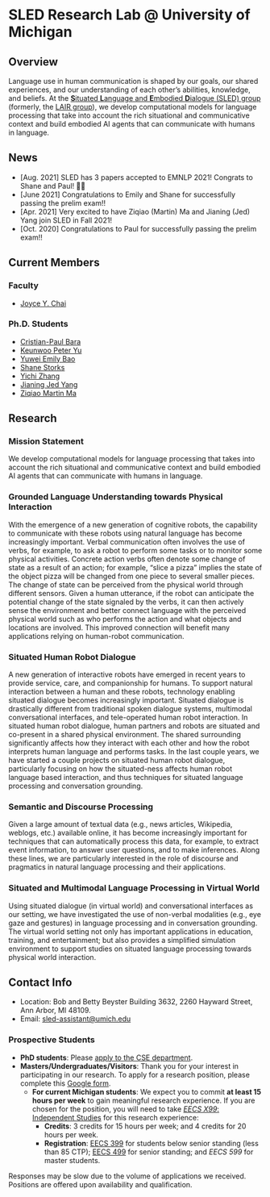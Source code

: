 # SLED Research Lab @ University of Michigan

## Overview
Language use in human communication is shaped by our goals, our shared experiences, and our understanding of each other’s abilities, knowledge, and beliefs. At the [**S**ituated **L**anguage and **E**mbodied **D**ialogue (SLED) group](https://sled.eecs.umich.edu/) (formerly, the [LAIR group](http://lair.cse.msu.edu/)), we develop computational models for language processing that take into account the rich situational and communicative context and build embodied AI agents that can communicate with humans in language.

## News
- [Aug. 2021] SLED has 3 papers accepted to EMNLP 2021! Congrats to Shane and Paul! 🙌🙌
- [June 2021] Congratulations to Emily and Shane for successfully passing the prelim exam!!
- [Apr. 2021] Very excited to have Ziqiao (Martin) Ma and Jianing (Jed) Yang join SLED in Fall 2021!
- [Oct. 2020] Congratulations to Paul for successfully passing the prelim exam!!

## Current Members

### Faculty
- [Joyce Y. Chai](https://web.eecs.umich.edu/~chaijy/)

### Ph.D. Students
- [Cristian-Paul Bara](https://sled.eecs.umich.edu/author/cristian-paul-bara/)
- [Keunwoo Peter Yu](https://sled.eecs.umich.edu/author/keunwoo-peter-yu/)
- [Yuwei Emily Bao](http://www-personal.umich.edu/~yuweibao/)
- [Shane Storks](http://www.shanestorks.com/)
- [Yichi Zhang](https://sled.eecs.umich.edu/author/yichi-zhang/)
- [Jianing Jed Yang](https://jedyang.com/)
- [Ziqiao Martin Ma](https://mars-tin.github.io/)

## Research
### Mission Statement
We develop computational models for language processing that takes into account the rich situational and communicative context and build embodied AI agents that can communicate with humans in language.

### Grounded Language Understanding towards Physical Interaction
With the emergence of a new generation of cognitive robots, the capability to communicate with these robots using natural language has become increasingly important. Verbal communication often involves the use of verbs, for example, to ask a robot to perform some tasks or to monitor some physical activities. Concrete action verbs often denote some change of state as a result of an action; for example, “slice a pizza” implies the state of the object pizza will be changed from one piece to several smaller pieces. The change of state can be perceived from the physical world through different sensors. Given a human utterance, if the robot can anticipate the potential change of the state signaled by the verbs, it can then actively sense the environment and better connect language with the perceived physical world such as who performs the action and what objects and locations are involved. This improved connection will benefit many applications relying on human-robot communication.

### Situated Human Robot Dialogue
A new generation of interactive robots have emerged in recent years to provide service, care, and companionship for humans. To support natural interaction between a human and these robots, technology enabling situated dialogue becomes increasingly important. Situated dialogue is drastically different from traditional spoken dialogue systems, multimodal conversational interfaces, and tele-operated human robot interaction. In situated human robot dialogue, human partners and robots are situated and co-present in a shared physical environment. The shared surrounding significantly affects how they interact with each other and how the robot interprets human language and performs tasks. In the last couple years, we have started a couple projects on situated human robot dialogue, particularly focusing on how the situated-ness affects human robot language based interaction, and thus techniques for situated language processing and conversation grounding.

### Semantic and Discourse Processing
Given a large amount of textual data (e.g., news articles, Wikipedia, weblogs, etc.) available online, it has become increasingly important for techniques that can automatically process this data, for example, to extract event information, to answer user questions, and to make inferences. Along these lines, we are particularly interested in the role of discourse and pragmatics in natural language processing and their applications.

### Situated and Multimodal Language Processing in Virtual World
Using situated dialogue (in virtual world) and conversational interfaces as our setting, we have investigated the use of non-verbal modalities (e.g., eye gaze and gestures) in language processing and in conversation grounding. The virtual world setting not only has important applications in education, training, and entertainment; but also provides a simplified simulation environment to support studies on situated language processing towards physical world interaction.

## Contact Info
- Location: Bob and Betty Beyster Building 3632, 2260 Hayward Street, Ann Arbor, MI 48109.
- Email: sled-assistant@umich.edu

### Prospective Students
- **PhD students**: 
  Please [apply to the CSE department](http://www.cse.umich.edu/eecs/graduate/cse/apply/).
- **Masters/Undergraduates/Visitors**: 
  Thank you for your interest in participating in our research. To apply for a research position, please complete this [Google form](https://forms.gle/nBCDTa28uAruyeHy9). 
  - **For current Michigan students**: 
    We expect you to commit **at least 15 hours per week** to gain meaningful research experience. If you are chosen for the position, you will need to take [*EECS X99*: Independent Studies](https://ece.engin.umich.edu/academics/undergraduate-programs/advising/advising-office/ug-faqs/) for this research experience: 
    - **Credits**: 3 credits for 15 hours per week; and 4 credits for 20 hours per week.
    - **Registration**: [EECS 399](https://ece.engin.umich.edu/wp-content/uploads/sites/4/2021/01/EECS-399-Form.pdf) for students below senior standing (less than 85 CTP); [EECS 499](https://ece.engin.umich.edu/wp-content/uploads/sites/4/2021/01/EECS-499-Form.pdf) for senior standing; and *EECS 599* for master students. 

Responses may be slow due to the volume of applications we received. Positions are offered upon availability and qualification.

